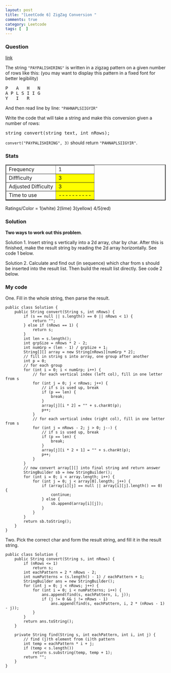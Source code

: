 ```yaml
---
layout: post
title: "[LeetCode 6] ZigZag Conversion "
comments: true
category: Leetcode
tags: [  ]
---
```


### Question 

[link](http://oj.leetcode.com/problems/zigzag-conversion/)

<div class="question-content">
<p></p><p>
The string <code>"PAYPALISHIRING"</code> is written in a zigzag pattern on a given number of rows like this: (you may want to display this pattern in a fixed font for better legibility)
</p><pre>
P   A   H   N
A P L S I I G
Y   I   R
</pre>

And then read line by line: <code>"PAHNAPLSIIGYIR"</code><p></p>

<p>
Write the code that will take a string and make this conversion given a number of rows:

</p><pre>string convert(string text, int nRows);</pre>

<code>convert("PAYPALISHIRING", 3)</code> should return <code>"PAHNAPLSIIGYIR"</code>.
<p></p><p></p>
</div>

### Stats

<table border="2">
	<tr>
		<td>Frequency</td>
		<td bgcolor="white">1</td>
	</tr>
	<tr>
		<td>Diffficulty</td>
		<td bgcolor="yellow">3</td>
	</tr>
	<tr>
		<td>Adjusted Difficulty</td>
		<td bgcolor="yellow">3</td>
	</tr>
	<tr>
		<td>Time to use</td>
		<td bgcolor="yellow">----------</td>
	</tr>
</table>

Ratings/Color = 1(white) 2(lime) 3(yellow) 4/5(red)

### Solution

__Two ways to work out this problem__.

Solution 1. Insert string s vertically into a 2d array, char by char. After this is finished, make the result string by reading the 2d array horizontally. See code 1 below. 

Solution 2. Calculate and find out (in sequence) which char from s should be inserted into the result list. Then build the result list directly. See code 2 below. 

### My code 

One. Fill in the whole string, then parse the result. 

    public class Solution {
        public String convert(String s, int nRows) {
            if (s == null || s.length() == 0 || nRows < 1) {
                return "";
            } else if (nRows == 1) {
                return s;
            }
            int len = s.length();
            int grpSize = nRows * 2 - 2;
            int numGrp = (len - 1) / grpSize + 1;
            String[][] array = new String[nRows][numGrp * 2];
            // fill in string s into array, one group after another
            int p = 0;
            // for each group
            for (int i = 0; i < numGrp; i++) {
                // for each vertical index (left col), fill in one letter from s
                for (int j = 0; j < nRows; j++) {
                    // if s is used up, break
                    if (p == len) {
                        break;
                    }
                    array[j][i * 2] = "" + s.charAt(p);
                    p++;
                }
                // for each vertical index (right col), fill in one letter from s
                for (int j = nRows - 2; j > 0; j--) {
                    // if s is used up, break
                    if (p == len) {
                        break;
                    }
                    array[j][i * 2 + 1] = "" + s.charAt(p);
                    p++;
                }
            }
            // now convert array[][] into final string and return answer
            StringBuilder sb = new StringBuilder();
            for (int i = 0; i < array.length; i++) {
                for (int j = 0; j < array[0].length; j++) {
                    if (array[i][j] == null || array[i][j].length() == 0) {
                        continue;
                    } else {
                        sb.append(array[i][j]);
                    }
                }
            }
            return sb.toString();
        }
    }

Two. Pick the correct char and form the result string, and fill it in the result string. 

    public class Solution {
        public String convert(String s, int nRows) {
            if (nRows <= 1)
                return s;
            int eachPattern = 2 * nRows - 2;
            int numPatterns = (s.length() - 1) / eachPattern + 1;
            StringBuilder ans = new StringBuilder();
            for (int j = 0; j < nRows; j++) {
                for (int i = 0; i < numPatterns; i++) {
                    ans.append(find(s, eachPattern, i, j));
                    if (j != 0 && j != nRows - 1)
                        ans.append(find(s, eachPattern, i, 2 * (nRows - 1) - j));
                }
            }
            return ans.toString();
        }

        private String find(String s, int eachPattern, int i, int j) {
            // find (j)th element from (i)th pattern
            int temp = eachPattern * i + j;
            if (temp < s.length())
                return s.substring(temp, temp + 1);
            return "";
        }
    }
